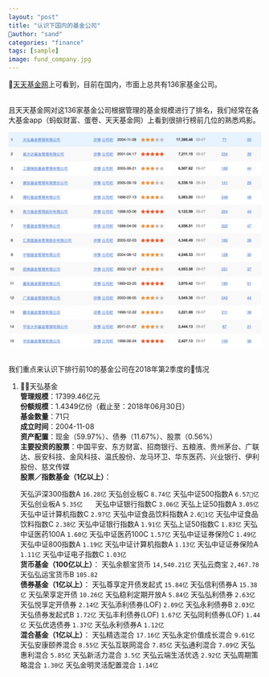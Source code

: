 ```yaml
---
layout: "post"
title: "认识下国内的基金公司"
author: "sand"
categories: "finance"
tags: [sample]
image: fund_company.jpg
---
```


[天天基金网][5f044a6e]上可看到，目前在国内，市面上总共有136家基金公司。<br>

<br>且天天基金网对这136家基金公司根据管理的基金规模进行了排名，我们经常在各大基金app（蚂蚁财富、蛋卷、天天基金网）上看到很排行榜前几位的熟悉鸡影。

![fundrank](images/2018/09/fundrank.png)

<br>我们重点来认识下排行前10的基金公司在2018年第2季度的情况
1. 天弘基金
<br>  **管理规模**：17399.46亿元
<br>  **份额规模**：1.4349亿份（截止至：2018年06月30日）
<br>     **基金数量**：71只
  <br>    **成立时间**：2004-11-08
  <br>    **资产配置**：现金（59.97%）、债券（11.67%）、股票（0.56%）
  <br>    **主要投资的股票**：中国平安、东方财富、招商银行、五粮液、贵州茅台、广联达、辰安科技、金风科技、温氏股份、龙马环卫、华东医药、兴业银行、伊利股份、慈文传媒
  <br>    **股票／指数基金（1亿以上）**：


    天弘沪深300指数A     `16.28亿`
    天弘创业板C     `8.74亿`
    天弘中证500指数A  `6.57亿`
    天弘创业板A    `5.35亿   `
    天弘中证银行指数C  `3.06亿`
    天弘上证50指数A    `3.05亿`
    天弘中证计算机指数C `2.97亿`
    天弘中证食品饮料指数A  `2.61亿`
    天弘中证食品饮料指数C `2.38亿`
    天弘中证银行指数A   `1.91亿`
    天弘上证50指数C `1.83亿`
    天弘中证医药100A `1.60亿`
    天弘中证医药100C `1.57亿`
    天弘中证证券保险C `1.49亿`
    天弘中证800指数A  `1.19亿`
    天弘中证计算机指数A `1.13亿`
    天弘中证证券保险A  `1.11亿`
    天弘中证电子指数C `1.03亿`
  <br>    **货币基金（100亿以上）**：
  天弘余额宝货币  `14,540.21亿`
  天弘云商宝 `2,467.78`
  天弘弘运宝货币B  `105.82`
  <br>**债券基金（1亿以上）**：
  天弘尊享定开债发起式  `15.84亿`
  天弘信利债券A  `15.38亿`
  天弘荣享定开债 `10.26亿`
  天弘稳利定期开放A `5.84亿`
  天弘弘利债券 `2.63亿`
  天弘悦享定开债券  `2.14亿`
  天弘添利债券(LOF) `2.09亿`
  天弘永利债券B `2.03亿`
  天弘债券发起式B `1.72亿`
  天弘丰利债券(LOF) `1.67亿`
  天弘同利债券(LOF) `1.44亿`
  天弘优选债券 `1.37亿`
  天弘永利债券A `1.12亿`
  <br>**混合基金（1亿以上）**：
  天弘精选混合 `17.16亿`
  天弘永定价值成长混合 `9.61亿`
  天弘安康颐养混合 `8.55亿`
  天弘互联网混合 `7.85亿`
  天弘通利混合  `7.09亿`
  天弘惠利混合 `5.85亿`
  天弘新活力混合 `3.5亿`
  天弘云端生活优选 `2.92亿`
  天弘周期策略混合 `1.30亿`
  天弘金明灵活配置混合 `1.14亿`







  [5f044a6e]: http://fund.eastmoney.com/company/default.html "天天基金网"
